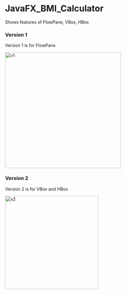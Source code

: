 # JavaFX_BMI_Calculator
Shows features of FlowPane, VBox, HBox

### Version 1
Version 1 is for FlowPane

<img width="379" alt="v1" src="https://user-images.githubusercontent.com/69236889/128362690-ab95b92e-c0a6-4f79-9372-4acf91655030.PNG">

### Version 2
Version 2 is for VBox and HBox

<img width="305" alt="v2" src="https://user-images.githubusercontent.com/69236889/128362782-650afbf3-1be0-42be-9c95-302c7464e3bf.PNG">
